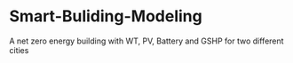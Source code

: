 # Smart-Buliding-Modeling
A net zero energy building with WT, PV, Battery and GSHP for two different cities
